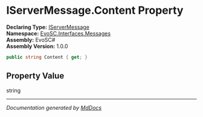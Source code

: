 ﻿<!--  
  <auto-generated>   
    The contents of this file were generated by a tool.  
    Changes to this file may be list if the file is regenerated  
  </auto-generated>   
-->

# IServerMessage.Content Property

**Declaring Type:** [IServerMessage](../index.md)  
**Namespace:** [EvoSC.Interfaces.Messages](../../index.md)  
**Assembly:** EvoSC\#  
**Assembly Version:** 1.0.0

```csharp
public string Content { get; }
```

## Property Value

string

___

*Documentation generated by [MdDocs](https://github.com/ap0llo/mddocs)*
